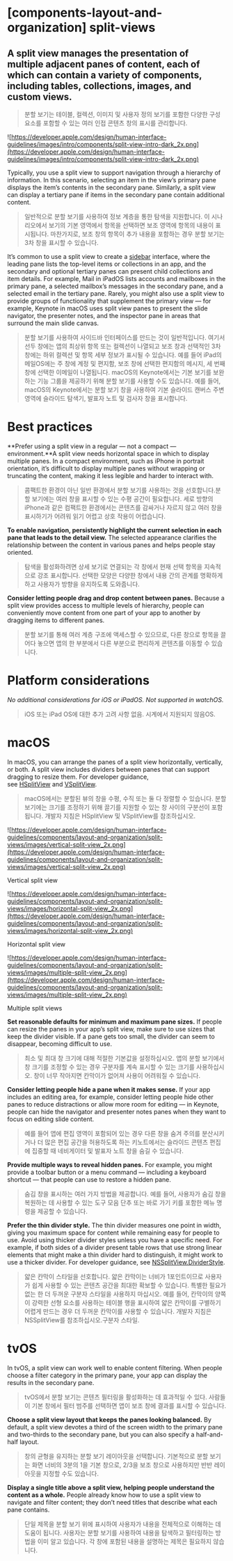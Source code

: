 # **[components-layout-and-organization] split-views**

## A split view manages the presentation of multiple adjacent panes of content, each of which can contain a variety of components, including tables, collections, images, and custom views.
> 분할 보기는 테이블, 컬렉션, 이미지 및 사용자 정의 보기를 포함한 다양한 구성 요소를 포함할 수 있는 여러 인접 콘텐츠 창의 표시를 관리합니다.
>




![https://developer.apple.com/design/human-interface-guidelines/images/intro/components/split-view-intro-dark_2x.png](https://developer.apple.com/design/human-interface-guidelines/images/intro/components/split-view-intro-dark_2x.png)

Typically, you use a split view to support navigation through a hierarchy of information. In this scenario, selecting an item in the view’s primary pane displays the item’s contents in the secondary pane. Similarly, a split view can display a tertiary pane if items in the secondary pane contain additional content.
> 일반적으로 분할 보기를 사용하여 정보 계층을 통한 탐색을 지원합니다. 이 시나리오에서 보기의 기본 영역에서 항목을 선택하면 보조 영역에 항목의 내용이 표시됩니다. 마찬가지로, 보조 창의 항목이 추가 내용을 포함하는 경우 분할 보기는 3차 창을 표시할 수 있습니다.
>




It’s common to use a split view to create a [sidebar](../components/navigation-and-search/sidebars) interface, where the leading pane lists the top-level items or collections in an app, and the secondary and optional tertiary panes can present child collections and item details. For example, Mail in iPadOS lists accounts and mailboxes in the primary pane, a selected mailbox’s messages in the secondary pane, and a selected email in the tertiary pane. Rarely, you might also use a split view to provide groups of functionality that supplement the primary view — for example, Keynote in macOS uses split view panes to present the slide navigator, the presenter notes, and the inspector pane in areas that surround the main slide canvas.
> 분할 보기를 사용하여 사이드바 인터페이스를 만드는 것이 일반적입니다. 여기서 선두 창에는 앱의 최상위 항목 또는 컬렉션이 나열되고 보조 창과 선택적인 3차 창에는 하위 컬렉션 및 항목 세부 정보가 표시될 수 있습니다. 예를 들어 iPad의 메일OS에는 주 창에 계정 및 편지함, 보조 창에 선택한 편지함의 메시지, 세 번째 창에 선택한 이메일이 나열됩니다. macOS의 Keynote에서는 기본 보기를 보완하는 기능 그룹을 제공하기 위해 분할 보기를 사용할 수도 있습니다. 예를 들어, macOS의 Keynote에서는 분할 보기 창을 사용하여 기본 슬라이드 캔버스 주변 영역에 슬라이드 탐색기, 발표자 노트 및 검사자 창을 표시합니다.
>




# **Best practices**

**Prefer using a split view in a regular — not a compact — environment.**A split view needs horizontal space in which to display multiple panes. In a compact environment, such as iPhone in portrait orientation, it’s difficult to display multiple panes without wrapping or truncating the content, making it less legible and harder to interact with.
> 콤팩트한 환경이 아닌 일반 환경에서 분할 보기를 사용하는 것을 선호합니다.분할 보기에는 여러 창을 표시할 수 있는 수평 공간이 필요합니다. 세로 방향의 iPhone과 같은 컴팩트한 환경에서는 콘텐츠를 감싸거나 자르지 않고 여러 창을 표시하기가 어려워 읽기 어렵고 상호 작용이 어렵습니다.
>




**To enable navigation, persistently highlight the current selection in each pane that leads to the detail view.** The selected appearance clarifies the relationship between the content in various panes and helps people stay oriented.
> 탐색을 활성화하려면 상세 보기로 연결되는 각 창에서 현재 선택 항목을 지속적으로 강조 표시합니다. 선택한 모양은 다양한 창에서 내용 간의 관계를 명확하게 하고 사용자가 방향을 유지하도록 도와줍니다.
>




**Consider letting people drag and drop content between panes.** Because a split view provides access to multiple levels of hierarchy, people can conveniently move content from one part of your app to another by dragging items to different panes.
> 분할 보기를 통해 여러 계층 구조에 액세스할 수 있으므로, 다른 창으로 항목을 끌어다 놓으면 앱의 한 부분에서 다른 부분으로 편리하게 콘텐츠를 이동할 수 있습니다.
>




# **Platform considerations**

*No additional considerations for iOS or iPadOS. Not supported in watchOS.*
> iOS 또는 iPad OS에 대한 추가 고려 사항 없음. 시계에서 지원되지 않음OS.
>




# **macOS**

In macOS, you can arrange the panes of a split view horizontally, vertically, or both. A split view includes dividers between panes that can support dragging to resize them. For developer guidance, see [HSplitView](https://developer.apple.com/documentation/swiftui/hsplitview) and [VSplitView](https://developer.apple.com/documentation/swiftui/vsplitview).
> macOS에서는 분할된 뷰의 창을 수평, 수직 또는 둘 다 정렬할 수 있습니다. 분할 보기에는 크기를 조정하기 위해 끌기를 지원할 수 있는 창 사이의 구분선이 포함됩니다. 개발자 지침은 HSplitView 및 VSplitView를 참조하십시오.
>




![https://developer.apple.com/design/human-interface-guidelines/components/layout-and-organization/split-views/images/vertical-split-view_2x.png](https://developer.apple.com/design/human-interface-guidelines/components/layout-and-organization/split-views/images/vertical-split-view_2x.png)

Vertical split view

![https://developer.apple.com/design/human-interface-guidelines/components/layout-and-organization/split-views/images/horizontal-split-view_2x.png](https://developer.apple.com/design/human-interface-guidelines/components/layout-and-organization/split-views/images/horizontal-split-view_2x.png)

Horizontal split view

![https://developer.apple.com/design/human-interface-guidelines/components/layout-and-organization/split-views/images/multiple-split-view_2x.png](https://developer.apple.com/design/human-interface-guidelines/components/layout-and-organization/split-views/images/multiple-split-view_2x.png)

Multiple split views

**Set reasonable defaults for minimum and maximum pane sizes.** If people can resize the panes in your app’s split view, make sure to use sizes that keep the divider visible. If a pane gets too small, the divider can seem to disappear, becoming difficult to use.
> 최소 및 최대 창 크기에 대해 적절한 기본값을 설정하십시오. 앱의 분할 보기에서 창 크기를 조정할 수 있는 경우 구분자를 계속 표시할 수 있는 크기를 사용하십시오. 창이 너무 작아지면 칸막이가 없어져 사용이 어려워질 수 있습니다.
>




**Consider letting people hide a pane when it makes sense.** If your app includes an editing area, for example, consider letting people hide other panes to reduce distractions or allow more room for editing — in Keynote, people can hide the navigator and presenter notes panes when they want to focus on editing slide content.
> 예를 들어 앱에 편집 영역이 포함되어 있는 경우 다른 창을 숨겨 주의를 분산시키거나 더 많은 편집 공간을 허용하도록 하는 키노트에서는 슬라이드 콘텐츠 편집에 집중할 때 네비게이터 및 발표자 노트 창을 숨길 수 있습니다.
>




**Provide multiple ways to reveal hidden panes.** For example, you might provide a toolbar button or a menu command — including a keyboard shortcut — that people can use to restore a hidden pane.
> 숨김 창을 표시하는 여러 가지 방법을 제공합니다. 예를 들어, 사용자가 숨김 창을 복원하는 데 사용할 수 있는 도구 모음 단추 또는 바로 가기 키를 포함한 메뉴 명령을 제공할 수 있습니다.
>




**Prefer the thin divider style.** The thin divider measures one point in width, giving you maximum space for content while remaining easy for people to use. Avoid using thicker divider styles unless you have a specific need. For example, if both sides of a divider present table rows that use strong linear elements that might make a thin divider hard to distinguish, it might work to use a thicker divider. For developer guidance, see [NSSplitView.DividerStyle](https://developer.apple.com/documentation/appkit/nssplitview/dividerstyle).
> 얇은 칸막이 스타일을 선호합니다. 얇은 칸막이는 너비가 1포인트이므로 사용자가 쉽게 사용할 수 있는 콘텐츠 공간을 최대한 확보할 수 있습니다. 특별한 필요가 없는 한 더 두꺼운 구분자 스타일을 사용하지 마십시오. 예를 들어, 칸막이의 양쪽이 강력한 선형 요소를 사용하는 테이블 행을 표시하여 얇은 칸막이를 구별하기 어렵게 만드는 경우 더 두꺼운 칸막이를 사용할 수 있습니다. 개발자 지침은 NSSplitView를 참조하십시오.구분자 스타일.
>




# **tvOS**

In tvOS, a split view can work well to enable content filtering. When people choose a filter category in the primary pane, your app can display the results in the secondary pane.
> tvOS에서 분할 보기는 콘텐츠 필터링을 활성화하는 데 효과적일 수 있다. 사람들이 기본 창에서 필터 범주를 선택하면 앱이 보조 창에 결과를 표시할 수 있습니다.
>




**Choose a split view layout that keeps the panes looking balanced.** By default, a split view devotes a third of the screen width to the primary pane and two-thirds to the secondary pane, but you can also specify a half-and-half layout.
> 창의 균형을 유지하는 분할 보기 레이아웃을 선택합니다. 기본적으로 분할 보기는 화면 너비의 3분의 1을 기본 창으로, 2/3을 보조 창으로 사용하지만 반반 레이아웃을 지정할 수도 있습니다.
>




**Display a single title above a split view, helping people understand the content as a whole.** People already know how to use a split view to navigate and filter content; they don’t need titles that describe what each pane contains.
> 단일 제목을 분할 보기 위에 표시하여 사용자가 내용을 전체적으로 이해하는 데 도움이 됩니다. 사용자는 분할 보기를 사용하여 내용을 탐색하고 필터링하는 방법을 이미 알고 있습니다. 각 창에 포함된 내용을 설명하는 제목은 필요하지 않습니다.
>




